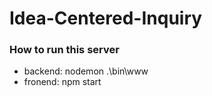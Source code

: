 ﻿# Idea-Centered-Inquiry
 ### How to run this server
  - backend: nodemon .\bin\www
  - fronend: npm start

